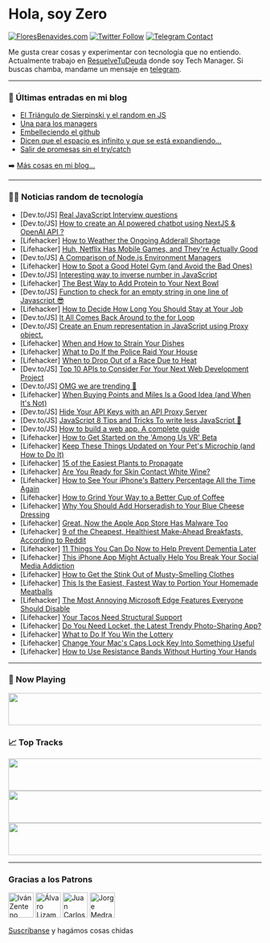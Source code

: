 # Hola, soy Zero

[![FloresBenavides.com](https://img.shields.io/website?down_message=oops&label=MiBlog&style=for-the-badge&up_message=online&url=https%3A%2F%2Ffloresbenavides.com)](https://floresbenavides.com) [![Twitter Follow](https://img.shields.io/twitter/follow/ZeroDragon?color=%231DA1F2&label=Follow&logo=twitter&logoColor=ffffff&style=for-the-badge)](https://twitter.com/zerodragon) [![Telegram Contact](https://img.shields.io/badge/escr%C3%ADbeme-ZeroDragon-%2326A5E4?style=for-the-badge&logo=telegram)](https://t.me/zerodragon)

Me gusta crear cosas y experimentar con tecnología que no entiendo.
Actualmente trabajo en [ResuelveTuDeuda](http://github.com/resuelve) donde soy Tech Manager.
Si buscas chamba, mandame un mensaje en [telegram](https://t.me/zerodragon).

---

### 📕 Últimas entradas en mi blog
<!-- BLOG-POST-LIST:START -->
- [El Triángulo de Sierpinski y el random en JS](https://floresbenavides.com/el-triangulo-de-sierpinski-y-el-random-en-js/)
- [Una para los managers](https://floresbenavides.com/una-para-los-managers/)
- [Embelleciendo el github](https://floresbenavides.com/embelleciendo-el-github/)
- [Dicen que el espacio es infinito y que se está expandiendo…](https://floresbenavides.com/dicen-que-el-espacio-es-infinito-y-que-se-esta-expandiendo/)
- [Salir de promesas sin el try/catch](https://floresbenavides.com/salir-de-promesas-sin-el-try-catch/)
<!-- BLOG-POST-LIST:END -->

➡️ [Más cosas en mi blog...](https://floresbenavides.com)

---

### 👨‍💻 Noticias random de tecnología
<!-- TECH-POSTS:START -->
- [Dev.to/JS] [Real JavaScript Interview questions](https://dev.to/theacevedoc/real-javascript-interview-questions-4433)
- [Dev.to/JS] [How to create an AI powered chatbot using NextJS &amp; OpenAI API ?](https://dev.to/yacinemessaadi/how-to-create-an-ai-powered-chatbot-using-nextjs-openai-api--icn)
- [Lifehacker] [How to Weather the Ongoing Adderall Shortage](https://lifehacker.com/how-to-weather-the-ongoing-adderall-shortage-1849391633)
- [Lifehacker] [Huh, Netflix Has Mobile Games, and They&#39;re Actually Good](https://lifehacker.com/huh-netflix-has-mobile-games-and-theyre-actually-good-1849391272)
- [Dev.to/JS] [A Comparison of Node.js Environment Managers](https://dev.to/honeybadger/a-comparison-of-nodejs-environment-managers-boh)
- [Lifehacker] [How to Spot a Good Hotel Gym &lpar;and Avoid the Bad Ones&rpar;](https://lifehacker.com/how-to-spot-a-good-hotel-gym-1849390154)
- [Dev.to/JS] [Interesting way to inverse number in JavaScript](https://dev.to/ytskk/interesting-way-to-inverse-number-in-javascript-1cc7)
- [Lifehacker] [The Best Way to Add Protein to Your Next Bowl](https://lifehacker.com/the-best-way-to-add-protein-to-your-next-bowl-1849391111)
- [Dev.to/JS] [Function to check for an empty string in one line of Javascript 😎](https://dev.to/richclarke0/function-to-check-for-an-empty-string-in-one-line-of-javascript-17bi)
- [Lifehacker] [How to Decide How Long You Should Stay at Your Job](https://lifehacker.com/how-to-decide-how-long-you-should-stay-at-your-job-1849391579)
- [Dev.to/JS] [It All Comes Back Around to the for Loop](https://dev.to/katebennert/it-all-comes-back-around-to-the-for-loop-11bm)
- [Dev.to/JS] [Create an Enum representation in JavaScript using Proxy object.](https://dev.to/ahamed_/create-an-enum-representation-in-javascript-using-proxy-object-42o5)
- [Lifehacker] [When and How to Strain Your Dishes](https://lifehacker.com/when-and-how-to-strain-your-dishes-1849391098)
- [Lifehacker] [What to Do If the Police Raid Your House](https://lifehacker.com/what-to-do-if-the-police-raid-your-house-1849390605)
- [Lifehacker] [When to Drop Out of a Race Due to Heat](https://lifehacker.com/when-to-drop-out-of-a-race-due-to-heat-1849390394)
- [Dev.to/JS] [Top 10 APIs to Consider For Your Next Web Development Project](https://dev.to/spaboi/top-10-apis-to-consider-for-your-next-web-development-project-31al)
- [Dev.to/JS] [OMG we are trending 🤯](https://dev.to/nevodavid/omg-we-are-trending-2dpn)
- [Lifehacker] [When Buying Points and Miles Is a Good Idea &lpar;and When It&#39;s Not&rpar;](https://lifehacker.com/when-buying-points-and-miles-is-a-good-idea-and-when-i-1849389765)
- [Dev.to/JS] [Hide Your API Keys with an API Proxy Server](https://dev.to/ptheodosiou/hide-your-api-keys-with-an-api-proxy-server-2ofo)
- [Dev.to/JS] [JavaScript 8 Tips and Tricks To write less JavaScript 🙂](https://dev.to/shubhamathawane/javascript-8-tips-and-tricks-to-write-less-javascript-26p9)
- [Dev.to/JS] [How to build a web app. A complete guide](https://dev.to/flatlogic/how-to-build-a-web-app-a-complete-guide-1k5d)
- [Lifehacker] [How to Get Started on the &#39;Among Us VR&#39; Beta](https://lifehacker.com/how-to-get-started-on-the-among-us-vr-beta-1849389883)
- [Lifehacker] [Keep These Things Updated on Your Pet&#39;s Microchip &lpar;and How to Do It&rpar;](https://lifehacker.com/keep-these-things-updated-on-your-pets-microchip-and-h-1849389885)
- [Lifehacker] [15 of the Easiest Plants to Propagate](https://lifehacker.com/15-of-the-easiest-plants-to-propagate-1849389726)
- [Lifehacker] [Are You Ready for Skin Contact White Wine?](https://lifehacker.com/are-you-ready-for-skin-contact-white-wine-1849389579)
- [Lifehacker] [How to See Your iPhone&#39;s Battery Percentage All the Time Again](https://lifehacker.com/how-to-see-your-iphones-battery-percentage-all-the-time-1849389459)
- [Lifehacker] [How to Grind Your Way to a Better Cup of Coffee](https://lifehacker.com/how-to-grind-your-way-to-a-better-cup-of-coffee-1849389359)
- [Lifehacker] [Why You Should Add Horseradish to Your Blue Cheese Dressing](https://lifehacker.com/why-you-should-add-horseradish-to-your-blue-cheese-dres-1849386777)
- [Lifehacker] [Great, Now the Apple App Store Has Malware Too](https://lifehacker.com/great-now-the-apple-app-store-has-malware-too-1849386738)
- [Lifehacker] [9 of the Cheapest, Healthiest Make-Ahead Breakfasts, According to Reddit](https://lifehacker.com/9-of-the-cheapest-healthiest-make-ahead-breakfasts-ac-1849386449)
- [Lifehacker] [11 Things You Can Do Now to Help Prevent Dementia Later](https://lifehacker.com/11-things-you-can-do-now-to-help-prevent-dementia-later-1849386505)
- [Lifehacker] [This iPhone App Might Actually Help You Break Your Social Media Addiction](https://lifehacker.com/this-iphone-app-might-actually-help-you-break-your-soci-1849385952)
- [Lifehacker] [How to Get the Stink Out of Musty-Smelling Clothes](https://lifehacker.com/how-to-get-the-stink-out-of-musty-smelling-clothes-1849385890)
- [Lifehacker] [This Is the Easiest, Fastest Way to Portion Your Homemade Meatballs](https://lifehacker.com/this-is-the-easiest-fastest-way-to-portion-your-homema-1849385658)
- [Lifehacker] [The Most Annoying Microsoft Edge Features Everyone Should Disable](https://lifehacker.com/the-most-annoying-microsoft-edge-features-everyone-shou-1849385048)
- [Lifehacker] [Your Tacos Need Structural Support](https://lifehacker.com/your-tacos-need-structural-support-1849385179)
- [Lifehacker] [Do You Need Locket, the Latest Trendy Photo-Sharing App?](https://lifehacker.com/do-you-need-locket-the-latest-trendy-photo-sharing-app-1849385068)
- [Lifehacker] [What to Do If You Win the Lottery](https://lifehacker.com/what-to-do-if-you-win-the-lottery-1849384886)
- [Lifehacker] [Change Your Mac&#39;s Caps Lock Key Into Something Useful](https://lifehacker.com/change-your-macs-caps-lock-key-into-something-useful-1849384768)
- [Lifehacker] [How to Use Resistance Bands Without Hurting Your Hands](https://lifehacker.com/how-to-use-resistance-bands-without-hurting-your-hands-1849384771)<!-- TECH-POSTS:END -->

---

### 🎵 Now Playing
<a href="https://spotify-now-playing-dun.vercel.app/now-playing?open"><img src="https://spotify-now-playing-dun.vercel.app/now-playing" width="540" height="64"></a>

### 📈 Top Tracks
<a href="https://spotify-now-playing-dun.vercel.app/top-tracks?i=1&open"><img src="https://spotify-now-playing-dun.vercel.app/top-tracks?i=1" width="540" height="64"></a>
<a href="https://spotify-now-playing-dun.vercel.app/top-tracks?i=2&open"><img src="https://spotify-now-playing-dun.vercel.app/top-tracks?i=2" width="540" height="64"></a>
<a href="https://spotify-now-playing-dun.vercel.app/top-tracks?i=3&open"><img src="https://spotify-now-playing-dun.vercel.app/top-tracks?i=3" width="540" height="64"></a>

---

### Gracias a los Patrons
[<img src="https://avatars.githubusercontent.com/u/243380?v=4" alt="Iván Zenteno" width="50px">](https://github.com/k001) [<img src="https://avatars.githubusercontent.com/u/19955639?v=4" alt="Álvaro Lizama" width="50px">](https://github.com/alvarolizama) [<img src="https://avatars.githubusercontent.com/u/2718753?v=4" alt="Juan Carlos Ruiz" width="50px">](https://github.com/JuanCrg90) [<img src="https://avatars.githubusercontent.com/u/37025?v=4" alt="Jorge Medrano" width="50px">](https://github.com/h1pp1e) 

[Suscríbanse](https://www.patreon.com/zerodragon) y hagámos cosas chidas
